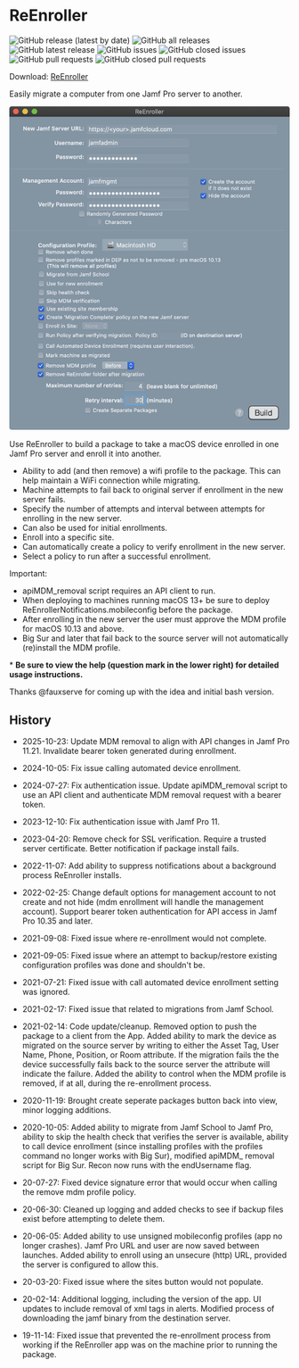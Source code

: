 # ReEnroller

![GitHub release (latest by date)](https://img.shields.io/github/v/release/BIG-RAT/ReEnroller?display_name=tag) ![GitHub all releases](https://img.shields.io/github/downloads/BIG-RAT/ReEnroller/total) ![GitHub latest release](https://img.shields.io/github/downloads/BIG-RAT/ReEnroller/latest/total)
 ![GitHub issues](https://img.shields.io/github/issues-raw/BIG-RAT/ReEnroller) ![GitHub closed issues](https://img.shields.io/github/issues-closed-raw/BIG-RAT/ReEnroller) ![GitHub pull requests](https://img.shields.io/github/issues-pr-raw/BIG-RAT/ReEnroller) ![GitHub closed pull requests](https://img.shields.io/github/issues-pr-closed-raw/BIG-RAT/ReEnroller)

Download: [ReEnroller](https://github.com/BIG-RAT/ReEnroller/releases/latest/download/ReEnroller.zip)

Easily migrate a computer from one Jamf Pro server to another.

![alt text](https://github.com/BIG-RAT/ReEnroller/blob/master/ReEnroller/help/images/ReEnroller.png "ReEnroller")


Use ReEnroller to build a package to take a macOS device enrolled in one Jamf Pro server and enroll it into another.
* Ability to add (and then remove) a wifi profile to the package.  This can help maintain a WiFi connection while migrating.
* Machine attempts to fail back to original server if enrollment in the new server fails.
* Specify the number of attempts and interval between attempts for enrolling in the new server.
* Can also be used for initial enrollments.
* Enroll into a specific site.
* Can automatically create a policy to verify enrollment in the new server.
* Select a policy to run after a successful enrollment.

Important: 

* apiMDM_removal script requires an API client to run.
* When deploying to machines running macOS 13+ be sure to deploy ReEnrollerNotifications.mobileconfig before the package.
* After enrolling in the new server the user must approve the MDM profile for macOS 10.13 and above.
* Big Sur and later that fail back to the source server will not automatically (re)install the MDM profile.

\* **Be sure to view the help (question mark in the lower right) for detailed usage instructions.**

Thanks @fauxserve for coming up with the idea and initial bash version.

## History

- 2025-10-23: Update MDM removal to align with API changes in Jamf Pro 11.21. Invalidate bearer token generated during enrollment.

- 2024-10-05: Fix issue calling automated device enrollment.

- 2024-07-27: Fix authentication issue. Update apiMDM_removal script to use an API client and authenticate MDM removal request with a bearer token.

- 2023-12-10: Fix authentication issue with Jamf Pro 11.
 
- 2023-04-20: Remove check for SSL verification.  Require a trusted server certificate.  Better notification if package install fails.
  
- 2022-11-07: Add ability to suppress notifications about a background process ReEnroller installs.

- 2022-02-25: Change default options for management account to not create and not hide (mdm enrollment will handle the management account).  Support bearer token authentication for API access in Jamf Pro 10.35 and later.

- 2021-09-08: Fixed issue where re-enrollment would not complete.

- 2021-09-05: Fixed issue where an attempt to backup/restore existing configuration profiles was done and shouldn't be.

- 2021-07-21: Fixed issue with call automated device enrollment setting was ignored.

- 2021-02-17: Fixed issue that related to migrations from Jamf School.
 
- 2021-02-14: Code update/cleanup.  Removed option to push the package to a client from the App.  Added ability to mark the device as migrated on the source server by writing to either the Asset Tag, User Name, Phone, Position, or Room attribute.  If the migration fails the the device successfully fails back to the source server the attribute will indicate the failure.  Added the ability to control when the MDM profile is removed, if at all, during the re-enrollment process.


- 2020-11-19: Brought create seperate packages button back into view, minor logging additions.

- 2020-10-05: Added ability to migrate from Jamf School to Jamf Pro, ability to skip the health check that verifies the server is available, ability to call device enrollment (since installing profiles with the profiles command no longer works with Big Sur), modified apiMDM_ removal script for Big Sur.  Recon now runs with the endUsername flag.

- 20-07-27: Fixed device signature error that would occur when calling the remove mdm profile policy.

- 20-06-30: Cleaned up logging and added checks to see if backup files exist before attempting to delete them.

- 20-06-05: Added ability to use unsigned mobileconfig profiles (app no longer crashes).  Jamf Pro URL and user are now saved between launches.  Added ability to enroll using an unsecure (http) URL, provided the server is configured to allow this.

- 20-03-20: Fixed issue where the sites button would not populate.
  
- 20-02-14: Additional logging, including the version of the app. UI updates to include removal of xml tags in alerts. Modified process of downloading the jamf binary from the destination server.

- 19-11-14: Fixed issue that prevented the re-enrollment process from working if the ReEnroller app was on the machine prior to running the package.
